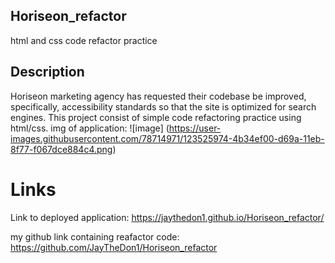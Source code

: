## Horiseon_refactor
html and css code refactor practice
## Description 
Horiseon marketing agency has requested their codebase be improved, specifically, accessibility standards so that the site is optimized for search engines. This project consist of simple code refactoring practice using html/css. 
img of application: 
![image]
(https://user-images.githubusercontent.com/78714971/123525974-4b34ef00-d69a-11eb-8f77-f067dce884c4.png)

# Links
Link to deployed application: https://jaythedon1.github.io/Horiseon_refactor/

my github link containing reafactor code: https://github.com/JayTheDon1/Horiseon_refactor